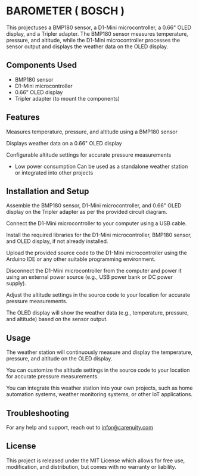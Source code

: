 
# BAROMETER ( BOSCH )

This projectuses a BMP180 sensor, a D1-Mini microcontroller, a 0.66" OLED display, and a Tripler adapter. The BMP180 sensor measures temperature, pressure, and altitude, while the D1-Mini microcontroller processes the sensor output and displays the weather data on the OLED display.

## Components Used
- BMP180 sensor
- D1-Mini microcontroller
- 0.66" OLED display
- Tripler adapter (to mount the components)

## Features
Measures temperature, pressure, and altitude using a BMP180 sensor

Displays weather data on a 0.66" OLED display

Configurable altitude settings for accurate pressure measurements

- Low power consumption
Can be used as a standalone weather station or integrated into other projects

## Installation and Setup
Assemble the BMP180 sensor, D1-Mini microcontroller, and 0.66" OLED display on the Tripler adapter as per the provided circuit diagram.

Connect the D1-Mini microcontroller to your computer using a USB cable.

Install the required libraries for the D1-Mini microcontroller, BMP180 sensor, and OLED display, if not already installed.

Upload the provided source code to the D1-Mini microcontroller using the Arduino IDE or any other suitable programming environment.

Disconnect the D1-Mini microcontroller from the computer and power it using an external power source (e.g., USB power bank or DC power supply).

Adjust the altitude settings in the source code to your location for accurate pressure measurements.

The OLED display will show the weather data (e.g., temperature, pressure, and altitude) based on the sensor output.

## Usage
The weather station will continuously measure and display the temperature, pressure, and altitude on the OLED display.

You can customize the altitude settings in the source code to your location for accurate pressure measurements.

You can integrate this weather station into your own projects, such as home automation systems, weather monitoring systems, or other IoT applications.

## Troubleshooting
For any help and support, reach out to infor@carenuity.com

## License
This project is released under the MIT License which allows for free use, modification, and distribution, but comes with no warranty or liability.
